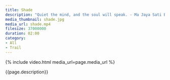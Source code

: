 ```yaml
---
title: Shade
description: "Quiet the mind, and the soul will speak. - Ma Jaya Sati Bhagavati"
media_thumbnail: shade.jpg
media_url: shade.mp4
filesize: 37000000
duration: 02:00
category:
- All
- Trail
---
```


{% include video.html media_url=page.media_url %}

<div class="buddha_quote">{{page.description}}</div>

